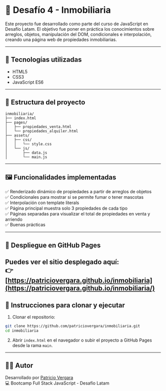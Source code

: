 # 🏡 Desafío 4 - Inmobiliaria

Este proyecto fue desarrollado como parte del curso de JavaScript en Desafío Latam. El objetivo fue poner en práctica los conocimientos sobre arreglos, objetos, manipulación del DOM, condicionales e interpolación, creando una página web de propiedades inmobiliarias.

---

## 🔧 Tecnologías utilizadas

- HTML5
- CSS3
- JavaScript ES6

---

## 📂 Estructura del proyecto

```
inmobiliaria/
├── index.html
├── pages/
│   ├── propiedades_venta.html
│   └── propiedades_alquiler.html
├── assets/
│   ├── css/
│   │   └── style.css
│   └── js/
│       ├── data.js
│       └── main.js
```

---

## 🖼️ Funcionalidades implementadas

✅ Renderizado dinámico de propiedades a partir de arreglos de objetos  
✅ Condicionales para mostrar si se permite fumar o tener mascotas  
✅ Interpolación con template literals  
✅ Página principal muestra solo 3 propiedades de cada tipo  
✅ Páginas separadas para visualizar el total de propiedades en venta y arriendo  
✅ Buenas prácticas

---

## 🚀 Despliegue en GitHub Pages

Puedes ver el sitio desplegado aquí:  
👉 [https://patriciovergara.github.io/inmobiliaria](https://patriciovergara.github.io/inmobiliaria/)
---

## 📌 Instrucciones para clonar y ejecutar

1. Clonar el repositorio:

```bash
git clone https://github.com/patriciovergara/inmobiliaria.git
cd inmobiliaria
```

2. Abrir `index.html` en el navegador o subir el proyecto a GitHub Pages desde la rama `main`.

---

## 👨‍💻 Autor

Desarrollado por [Patricio Vergara](https://github.com/patriciovergara)  
💻 Bootcamp Full Stack JavaScript - Desafío Latam
